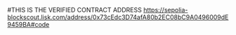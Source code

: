 #THIS IS THE VERIFIED CONTRACT ADDRESS
https://sepolia-blockscout.lisk.com/address/0x73cEdc3D74afA80b2EC08bC9A0496009dE9459BA#code
